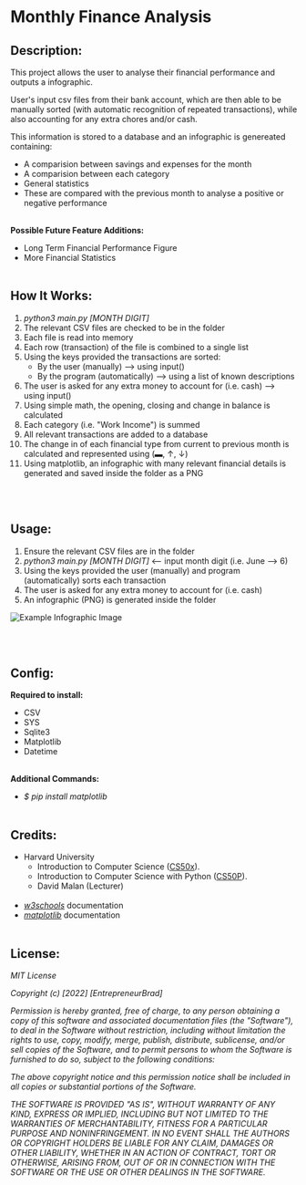 # **Monthly Finance Analysis**

## **Description:**
This project allows the user to analyse their financial performance and outputs a infographic.

User's input csv files from their bank account, which are then able to be manually sorted (with automatic recognition of repeated transactions), while also accounting for any extra chores and/or cash.

This information is stored to a database and an infographic is genereated containing:
- A comparision between savings and expenses for the month
- A comparision between each category
- General statistics
- These are compared with the previous month to analyse a positive or negative performance
<br><br>

**Possible Future Feature Additions:**
- Long Term Financial Performance Figure
- More Financial Statistics
<br><br>

## **How It Works:**
1. *python3 main.py [MONTH DIGIT]*
2. The relevant CSV files are checked to be in the folder
3. Each file is read into memory
4. Each row (transaction) of the file is combined to a single list
5. Using the keys provided the transactions are sorted:
    - By the user (manually) --> using input()
    - By the program (automatically) --> using a list of known descriptions
6. The user is asked for any extra money to account for (i.e. cash) --> using input()
7. Using simple math, the opening, closing and change in balance is calculated
8. Each category (i.e. "Work Income") is summed
9. All relevant transactions are added to a database
10. The change in of each financial type from current to previous month is calculated and represented using (▬, ↑, ↓)
11. Using matplotlib, an infographic with many relevant financial details is generated and saved inside the folder as a PNG

<br><br>

## **Usage:**
1. Ensure the relevant CSV files are in the folder
2. *python3 main.py [MONTH DIGIT]* <-- input month digit (i.e. June --> 6)
3. Using the keys provided the user (manually) and program (automatically) sorts each transaction
4. The user is asked for any extra money to account for (i.e. cash)
5. An infographic (PNG) is generated inside the folder

![Example Infographic Image](https://i.ibb.co/1n18Wgd/example.png)

<br><br>

## **Config:**
**Required to install:**
- CSV
- SYS
- Sqlite3
- Matplotlib
- Datetime
<br><br>

**Additional Commands:**
- *$ pip install matplotlib*
<br><br>

## **Credits:**
- Harvard University
    - Introduction to Computer Science ([CS50x](https://www.edx.org/course/introduction-computer-science-harvardx-cs50x)).
    - Introduction to Computer Science with Python ([CS50P](https://www.edx.org/course/cs50s-introduction-to-programming-with-python)).
    - David Malan (Lecturer)
<br><br>
- *[w3schools](https://www.w3schools.com)* documentation
- *[matplotlib](https://matplotlib.org)* documentation
<br><br>

## **License:**
*MIT License*

*Copyright (c) [2022] [EntrepreneurBrad]*

*Permission is hereby granted, free of charge, to any person obtaining a copy
of this software and associated documentation files (the "Software"), to deal
in the Software without restriction, including without limitation the rights
to use, copy, modify, merge, publish, distribute, sublicense, and/or sell
copies of the Software, and to permit persons to whom the Software is
furnished to do so, subject to the following conditions:*

*The above copyright notice and this permission notice shall be included in all copies or substantial portions of the Software.*

*THE SOFTWARE IS PROVIDED "AS IS", WITHOUT WARRANTY OF ANY KIND, EXPRESS OR
IMPLIED, INCLUDING BUT NOT LIMITED TO THE WARRANTIES OF MERCHANTABILITY,
FITNESS FOR A PARTICULAR PURPOSE AND NONINFRINGEMENT. IN NO EVENT SHALL THE
AUTHORS OR COPYRIGHT HOLDERS BE LIABLE FOR ANY CLAIM, DAMAGES OR OTHER
LIABILITY, WHETHER IN AN ACTION OF CONTRACT, TORT OR OTHERWISE, ARISING FROM,
OUT OF OR IN CONNECTION WITH THE SOFTWARE OR THE USE OR OTHER DEALINGS IN THE
SOFTWARE.*

